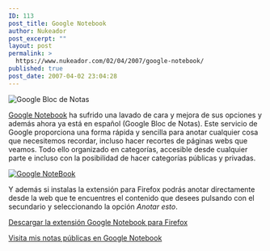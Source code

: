 ```yaml
---
ID: 113
post_title: Google Notebook
author: Nukeador
post_excerpt: ""
layout: post
permalink: >
  https://www.nukeador.com/02/04/2007/google-notebook/
published: true
post_date: 2007-04-02 23:04:28
---
```

<img class="centered" src="https://www.google.com/accounts/notebook/es/notebook.gif" alt="Google Bloc de Notas" />

<a href="https://www.google.com/notebook">Google Notebook</a> ha sufrido una lavado de cara y mejora de sus opciones y además ahora ya está en español (Google Bloc de Notas). Este servicio de Google proporciona una forma rápida y sencilla para anotar cualquier cosa que necesitemos recordar, incluso hacer recortes de páginas webs que veamos. Todo ello organizado en categorías, accesible desde cualquier parte e incluso con la posibilidad de hacer categorías públicas y privadas.

<a href="/images/notebook.jpg" rel="lightbox"><img class="centered" src="/images/notebook-small.jpg" alt="Google NoteBook" /></a>

Y además si instalas la extensión para Firefox podrás anotar directamente desde la web que te encuentres el contenido que desees pulsando con el secundario y seleccionando la opción <em>Anotar esto</em>.

<p class="download"><a href="http://www.google.com/notebook/download" title="Pulsa aquí para descargar la extensión">Descargar la extensión Google Notebook para Firefox</a></p>

<p class="info"><a href="http://www.google.com/notebook/public/05193312045409546052/BDRwbSwoQtuPsx7oh">Visita mis notas públicas en Google Notebook</a></p>